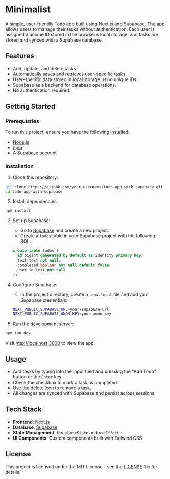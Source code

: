 # Minimalist

A simple, user-friendly Todo app built using Next.js and Supabase. The app allows users to manage their tasks without authentication. Each user is assigned a unique ID stored in the browser’s local storage, and tasks are stored and synced with a Supabase database.

## Features

- Add, update, and delete tasks.
- Automatically saves and retrieves user-specific tasks.
- User-specific data stored in local storage using unique IDs.
- Supabase as a backend for database operations.
- No authentication required.

## Getting Started

### Prerequisites

To run this project, ensure you have the following installed:

- [Node.js](https://nodejs.org/)
- [npm](https://www.npmjs.com/)
- A [Supabase](https://supabase.com/) account

### Installation

1. Clone this repository:

```bash
git clone https://github.com/your-username/todo-app-with-supabase.git
cd todo-app-with-supabase
```

2. Install dependencies:

```bash
npm install
```

3. Set up Supabase:

   - Go to [Supabase](https://supabase.com/) and create a new project.
   - Create a `todos` table in your Supabase project with the following SQL:

   ```sql
   create table todos (
     id bigint generated by default as identity primary key,
     text text not null,
     completed boolean not null default false,
     user_id text not null
   );
   ```

4. Configure Supabase:

   - In the project directory, create a `.env.local` file and add your Supabase credentials:

   ```bash
   NEXT_PUBLIC_SUPABASE_URL=your-supabase-url
   NEXT_PUBLIC_SUPABASE_ANON_KEY=your-anon-key
   ```

5. Run the development server:

```bash
npm run dev
```

Visit [http://localhost:3000](http://localhost:3000) to view the app.

## Usage

- Add tasks by typing into the input field and pressing the "Add Todo" button or the `Enter` key.
- Check the checkbox to mark a task as completed.
- Use the delete icon to remove a task.
- All changes are synced with Supabase and persist across sessions.

## Tech Stack

- **Frontend**: [Next.js](https://nextjs.org/)
- **Database**: [Supabase](https://supabase.com/)
- **State Management**: React `useState` and `useEffect`
- **UI Components**: Custom components built with Tailwind CSS


## License

This project is licensed under the MIT License - see the [LICENSE](LICENSE) file for details.